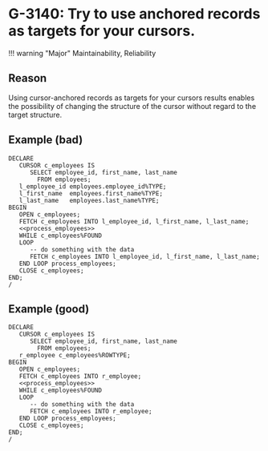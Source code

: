 # G-3140: Try to use anchored records as targets for your cursors. 

!!! warning "Major"
    Maintainability, Reliability

## Reason

Using cursor-anchored records as targets for your cursors results enables the possibility of changing the structure of the cursor without regard to the target structure.

## Example (bad)

```
DECLARE
   CURSOR c_employees IS
      SELECT employee_id, first_name, last_name
        FROM employees;
   l_employee_id employees.employee_id%TYPE;
   l_first_name  employees.first_name%TYPE;
   l_last_name   employees.last_name%TYPE;
BEGIN
   OPEN c_employees;
   FETCH c_employees INTO l_employee_id, l_first_name, l_last_name;
   <<process_employees>>
   WHILE c_employees%FOUND
   LOOP
      -- do something with the data
      FETCH c_employees INTO l_employee_id, l_first_name, l_last_name;
   END LOOP process_employees;
   CLOSE c_employees;
END;
/
```

## Example (good)

```
DECLARE
   CURSOR c_employees IS
      SELECT employee_id, first_name, last_name
        FROM employees;
   r_employee c_employees%ROWTYPE;
BEGIN
   OPEN c_employees;
   FETCH c_employees INTO r_employee;
   <<process_employees>>
   WHILE c_employees%FOUND
   LOOP
      -- do something with the data
      FETCH c_employees INTO r_employee;
   END LOOP process_employees;
   CLOSE c_employees;
END;
/
```